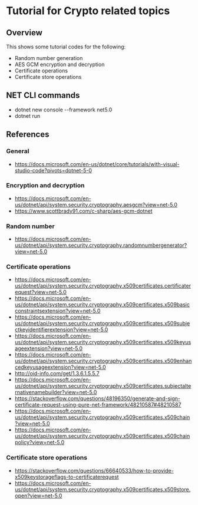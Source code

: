 # Tutorial for Crypto related topics

## Overview

This shows some tutorial codes for the following:
- Random number generation
- AES GCM encryption and decryption
- Certificate operations
- Certificate store operations

## NET CLI commands

- dotnet new console --framework net5.0
- dotnet run

## References

### General

- https://docs.microsoft.com/en-us/dotnet/core/tutorials/with-visual-studio-code?pivots=dotnet-5-0

### Encryption and decryption

- https://docs.microsoft.com/en-us/dotnet/api/system.security.cryptography.aesgcm?view=net-5.0
- https://www.scottbrady91.com/c-sharp/aes-gcm-dotnet

### Random number

- https://docs.microsoft.com/en-us/dotnet/api/system.security.cryptography.randomnumbergenerator?view=net-5.0

### Certificate operations

- https://docs.microsoft.com/en-us/dotnet/api/system.security.cryptography.x509certificates.certificaterequest?view=net-5.0
- https://docs.microsoft.com/en-us/dotnet/api/system.security.cryptography.x509certificates.x509basicconstraintsextension?view=net-5.0
- https://docs.microsoft.com/en-us/dotnet/api/system.security.cryptography.x509certificates.x509subjectkeyidentifierextension?view=net-5.0
- https://docs.microsoft.com/en-us/dotnet/api/system.security.cryptography.x509certificates.x509keyusageextension?view=net-5.0
- https://docs.microsoft.com/en-us/dotnet/api/system.security.cryptography.x509certificates.x509enhancedkeyusageextension?view=net-5.0
- http://oid-info.com/get/1.3.6.1.5.5.7
- https://docs.microsoft.com/en-us/dotnet/api/system.security.cryptography.x509certificates.subjectalternativenamebuilder?view=net-5.0
- https://stackoverflow.com/questions/48196350/generate-and-sign-certificate-request-using-pure-net-framework/48210587#48210587
- https://docs.microsoft.com/en-us/dotnet/api/system.security.cryptography.x509certificates.x509chain?view=net-5.0
- https://docs.microsoft.com/en-us/dotnet/api/system.security.cryptography.x509certificates.x509chainpolicy?view=net-5.0 

### Certificate store operations

- https://stackoverflow.com/questions/66640533/how-to-provide-x509keystorageflags-to-certificaterequest 
- https://docs.microsoft.com/en-us/dotnet/api/system.security.cryptography.x509certificates.x509store.open?view=net-5.0